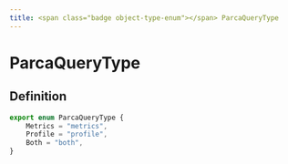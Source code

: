 ```yaml
---
title: <span class="badge object-type-enum"></span> ParcaQueryType
---
```

# <span class="badge object-type-enum"></span> ParcaQueryType

## Definition

```typescript
export enum ParcaQueryType {
	Metrics = "metrics",
	Profile = "profile",
	Both = "both",
}

```
